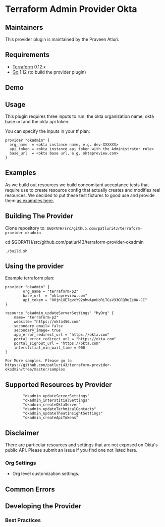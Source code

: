# Terraform Admin Provider Okta 

## Maintainers

This provider plugin is maintained by the Praveen Atluri. 

## Requirements

- [Terraform](https://www.terraform.io/downloads.html) 0.12.x
- [Go](https://golang.org/doc/install) 1.12 (to build the provider plugin)

## Demo



## Usage

This plugin requires three inputs to run: the okta organization name, okta base url and the okta api token. 

You can specify the inputs in your tf plan:

```
provider "okadmin" {
  org_name  = <okta instance name, e.g. dev-XXXXXX>
  api_token = <okta instance api token with the Administrator role>
  base_url  = <okta base url, e.g. oktapreview.com>
}
```

## Examples

As we build out resources we build concomitant acceptance tests that require use to create resource config that actually creates and modifies real resources. We decided to put these test fixtures to good use and provide them [as examples here.](./examples)

## Building The Provider

Clone repository to: `$GOPATH/src/github.com/patluri43/terraform-provider-okadmin`

cd $GOPATH/src/github.com/patluri43/terraform-provider-okadmin
```
./build.sh
```

## Using the provider

Example terraform plan:

```
provider "okadmin" {
        org_name = "terraform-p2"
        base_url  = "oktapreview.com"
        api_token = "00jn1UE7gvcY92ohwApoUbRi7GsV93GRQRuZe8W-CC"
}

resource "okadmin_updateServerSettings" "MyOrg" {
    name= "terraform-p2"
    website= "https://okta456.com"
    secondary_email= false
    secondary_image= true
    app_error_redirect_url = "https://okta.com"
    portal_error_redirect_url = "https://okta.com"
    portal_signout_url = "https://okta.com"
    interstitial_min_wait_time = 900
}
```

```
For More samples. Please go to 
https://github.com/patluri43/terraform-provider-okadmin/tree/master/samples
```

## Supported Resources by Provider

			"okadmin_updateServerSettings"
			"okadmin_interstitialSettings"
			"okadmin_createOktaServer"
			"okadmin_updateTechnicalContacts"
			"okadmin_updateTheatInsightSettings"
			"okadmin_createApiTokens"

## Disclaimer

There are particular resources and settings that are not exposed on Okta's public API. Please submit an issue if you find one not listed here.

### Org Settings

- Org level customization settings.


## Common Errors


## Developing the Provider



### Best Practices
